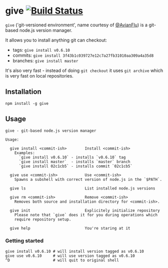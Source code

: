 # give [![Build Status](https://secure.travis-ci.org/mmalecki/give.png)](http://travis-ci.org/mmalecki/give)

`give` ('git-versioned environment', name courtesy of [@AvianFlu](https://github.com/AvianFlu)) is a git-based node.js version manager.

It allows you to install anything git can checkout:

  * tags: `give install v0.6.10`
  * commits: `give install 3f43b1c039727e12c7a27fb31010aa309a4a35d8`
  * branches: `give install master`

It's also very fast - instead of doing `git checkout` it uses `git archive`
which is very fast on local repositories.

## Installation

    npm install -g give

## Usage

```
give - git-based node.js version manager

Usage:

  give install <commit-ish>        Install <commit-ish>
    Examples:
      `give install v0.6.10` - installs `v0.6.10` tag
      `give install master`  - installs `master` branch
      `give install 02c1cb5` - installs commit `02c1cb5`

  give use <commit-ish>            Use <commit-ish>
    Spawns a subshell with correct version of node.js in the `$PATH`.

  give ls                          List installed node.js versions

  give rm <commit-ish>             Remove <commit-ish>
    Removes both source and installation directory for <commit-ish>.

  give init                        Explicitely initialize repository
    Please note that `give` does it for you during operations which
    require repository setup.

  give help                        You're staring at it
```

### Getting started

```
give install v0.6.10 # will install version tagged as v0.6.10
give use v0.6.10     # will use version tagged as v0.6.10
^D                   # will quit to original shell
```
